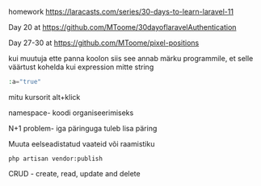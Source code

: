 homework https://laracasts.com/series/30-days-to-learn-laravel-11

Day 20 at https://github.com/MToome/30dayoflaravelAuthentication

Day 27-30 at https://github.com/MToome/pixel-positions



kui muutuja ette panna koolon siis see annab märku programmile, et selle väärtust kohelda kui expression mitte string
```php
:a="true"
```

mitu kursorit alt+klick

namespace- koodi organiseerimiseks


N+1 problem- iga päringuga tuleb lisa päring

Muuta eelseadistatud vaateid või raamistiku
```
php artisan vendor:publish
```

CRUD - create, read, update and delete
